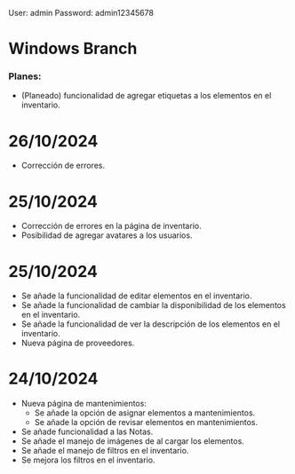 User: admin
Password: admin12345678

# Windows Branch

### Planes:
- (Planeado) funcionalidad de agregar etiquetas a los elementos en el inventario.

# 26/10/2024
- Corrección de errores.

#  25/10/2024
- Corrección de errores en la página de inventario.
- Posibilidad de agregar avatares a los usuarios.

#  25/10/2024
- Se añade la funcionalidad de editar elementos en el inventario.
- Se añade la funcionalidad de cambiar la disponibilidad de los elementos en el inventario.
- Se añade la funcionalidad de ver la descripción de los elementos en el inventario.
- Nueva página de proveedores.


# 24/10/2024
- Nueva página de mantenimientos:
    - Se añade la opción de asignar elementos a mantenimientos.
    - Se añade la opción de revisar elementos en mantenimientos.
- Se añade funcionalidad a las Notas.
- Se añade el manejo de imágenes de al cargar los elementos.
- Se añade el manejo de filtros en el inventario.
- Se mejora los filtros en el inventario.


